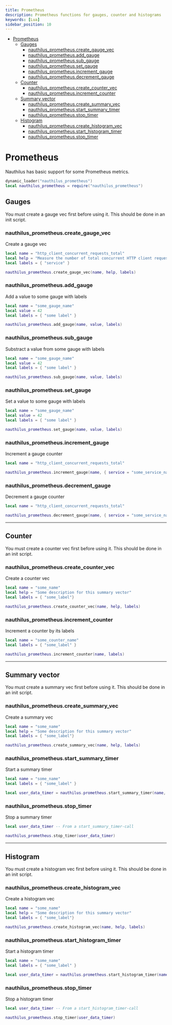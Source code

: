 ```yaml
---
title: Prometheus
description: Prometheus functions for gauges, counter and histograms
keywords: [Lua]
sidebar_position: 10
---
```


<!-- TOC -->
* [Prometheus](#prometheus)
  * [Gauges](#gauges)
    * [nauthilus\_prometheus.create\_gauge\_vec](#nauthilus_prometheuscreate_gauge_vec)
    * [nauthilus\_prometheus.add\_gauge](#nauthilus_prometheusadd_gauge)
    * [nauthilus\_prometheus.sub\_gauge](#nauthilus_prometheussub_gauge)
    * [nauthilus\_prometheus.set\_gauge](#nauthilus_prometheusset_gauge)
    * [nauthilus\_prometheus.increment\_gauge](#nauthilus_prometheusincrement_gauge)
    * [nauthilus\_prometheus.decrement\_gauge](#nauthilus_prometheusdecrement_gauge)
  * [Counter](#counter)
    * [nauthilus\_prometheus.create\_counter\_vec](#nauthilus_prometheuscreate_counter_vec)
    * [nauthilus\_prometheus.increment\_counter](#nauthilus_prometheusincrement_counter)
  * [Summary vector](#summary-vector)
    * [nauthilus\_prometheus.create_summary_vec](#nauthilus_prometheuscreate_summary_vec)
    * [nauthilus\_prometheus.start\_summary\_timer](#nauthilus_prometheusstart_summary_timer)
    * [nauthilus\_prometheus.stop\_timer](#nauthilus_prometheusstop_timer)
  * [Histogram](#histogram)
    * [nauthilus\_prometheus.create\_histogram\_vec](#nauthilus_prometheuscreate_histogram_vec)
    * [nauthilus\_prometheus.start\_histogram\_timer](#nauthilus_prometheusstart_histogram_timer)
    * [nauthilus\_prometheus.stop\_timer](#nauthilus_prometheusstop_timer-1)
<!-- TOC -->

# Prometheus

Nauthilus has basic support for some Prometheus metrics.

```lua
dynamic_loader("nauthilus_prometheus")
local nauthilus_prometheus = require("nauthilus_prometheus")
```

## Gauges

You must create a gauge vec first before using it. This should be done in an init script.

### nauthilus\_prometheus.create\_gauge\_vec

Create a gauge vec

```lua
local name = "http_client_concurrent_requests_total"
local help = "Measure the number of total concurrent HTTP client requests"
local labels = { "service" }

nauthilus_prometheus.create_gauge_vec(name, help, labels)
```

### nauthilus\_prometheus.add\_gauge

Add a value to some gauge with labels

```lua
local name = "some_gauge_name"
local value = 42
local labels = { "some label" }

nauthilus_prometheus.add_gauge(name, value, labels)
```

### nauthilus\_prometheus.sub\_gauge

Substract a value from some gauge with labels

```lua
local name = "some_gauge_name"
local value = 42
local labels = { "some label" }

nauthilus_prometheus.sub_gauge(name, value, labels)
```

### nauthilus\_prometheus.set\_gauge

Set a value to some gauge with labels

```lua
local name = "some_gauge_name"
local value = 42
local labels = { "some label" }

nauthilus_prometheus.set_gauge(name, value, labels)
```

### nauthilus\_prometheus.increment\_gauge

Increment a gauge counter

```lua
local name = "http_client_concurrent_requests_total"

nauthilus_prometheus.increment_gauge(name, { service = "some_service_name" })
```

### nauthilus\_prometheus.decrement\_gauge

Decrement a gauge counter

```lua
local name = "http_client_concurrent_requests_total"

nauthilus_prometheus.decrement_gauge(name, { service = "some_service_name" })
```

---

## Counter

You must create a counter vec first before using it. This should be done in an init script.

### nauthilus\_prometheus.create\_counter\_vec

Create a counter vec

```lua
local name = "some_name"
local help = "Some description for this summary vector"
local labels = { "some_label"}

nauthilus_prometheus.create_counter_vec(name, help, labels)
```

### nauthilus\_prometheus.increment\_counter

Increment a counter by its labels

```lua
local name = "some_counter_name"
local labels = { "some_label" }

nauthilus_prometheus.increment_counter(name, labels)
```

---

## Summary vector

You must create a summary vec first before using it. This should be done in an init script.

### nauthilus\_prometheus.create_summary_vec

Create a summary vec

```lua
local name = "some_name"
local help = "Some description for this summary vector"
local labels = { "some_label"}

nauthilus_prometheus.create_summary_vec(name, help, labels)
```

### nauthilus\_prometheus.start\_summary\_timer

Start a summary timer

```lua
local name = "some_name"
local labels = { "some_label" }

local user_data_timer = nauthilus.prometheus.start_summary_timer(name, labels)
```

### nauthilus\_prometheus.stop\_timer

Stop a summary timer

```lua
local user_data_timer -- From a start_summary_timer-call

nauthilus_prometheus.stop_timer(user_data_timer)
```

---

## Histogram

You must create a histogram vec first before using it. This should be done in an init script.

### nauthilus\_prometheus.create\_histogram\_vec

Create a histogram vec

```lua
local name = "some_name"
local help = "Some description for this summary vector"
local labels = { "some_label"}

nauthilus_prometheus.create_histogram_vec(name, help, labels)
```

### nauthilus\_prometheus.start\_histogram\_timer

Start a histogram timer

```lua
local name = "some_name"
local labels = { "some_label" }

local user_data_timer = nauthilus.prometheus.start_histogram_timer(name, labels)
```

### nauthilus\_prometheus.stop\_timer

Stop a histogram timer

```lua
local user_data_timer -- From a start_histogram_timer-call

nauthilus_prometheus.stop_timer(user_data_timer)
```
